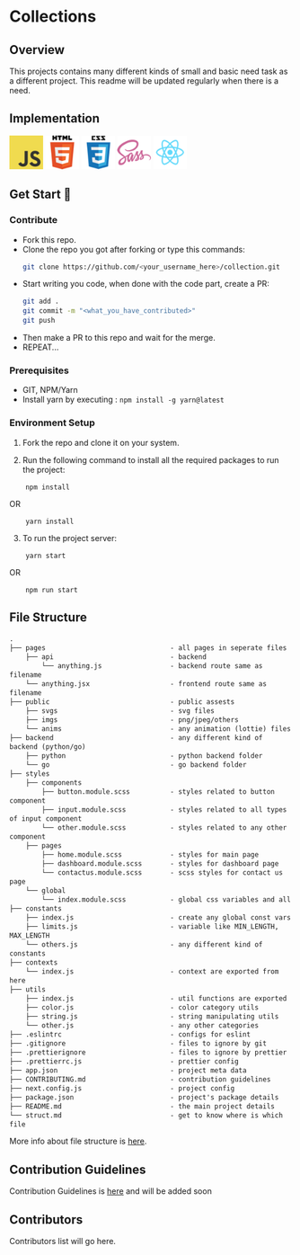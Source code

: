 # Collections

## Overview

This projects contains many different kinds of small and basic need task as a different project. This readme will be updated regularly when there is a need.

## Implementation

[<img src="https://raw.githubusercontent.com/github/explore/80688e429a7d4ef2fca1e82350fe8e3517d3494d/topics/javascript/javascript.png" height="60" />](https://github.com/sobhanbera/collection)
[<img src="https://raw.githubusercontent.com/github/explore/80688e429a7d4ef2fca1e82350fe8e3517d3494d/topics/html/html.png" height="60" />](https://github.com/sobhanbera/collection)
[<img src="https://raw.githubusercontent.com/github/explore/80688e429a7d4ef2fca1e82350fe8e3517d3494d/topics/css/css.png" height="60" />](https://github.com/sobhanbera/collection)
[<img src="https://raw.githubusercontent.com/github/explore/80688e429a7d4ef2fca1e82350fe8e3517d3494d/topics/sass/sass.png" height="60" />](https://github.com/sobhanbera/collection)
[<img src="https://raw.githubusercontent.com/github/explore/80688e429a7d4ef2fca1e82350fe8e3517d3494d/topics/react/react.png" height="60" />](https://github.com/sobhanbera/collection)

## Get Start 🌟

### Contribute

-   Fork this repo.
-   Clone the repo you got after forking or type this commands:
    ```bash
    git clone https://github.com/<your_username_here>/collection.git
    ```
-   Start writing you code, when done with the code part, create a PR:
    ```bash
    git add .
    git commit -m "<what_you_have_contributed>"
    git push
    ```
-   Then make a PR to this repo and wait for the merge.
-   REPEAT...

### Prerequisites

-   GIT, NPM/Yarn
-   Install yarn by executing : `npm install -g yarn@latest`

### Environment Setup

1. Fork the repo and clone it on your system.

2. Run the following command to install all the required packages to run the project:

```
    npm install
```

OR

```
    yarn install
```

3. To run the project server:

```
    yarn start
```

OR

```
    npm run start
```

## File Structure

```
.
├── pages                               - all pages in seperate files
    ├── api                             - backend
        └── anything.js                 - backend route same as filename
    └── anything.jsx                    - frontend route same as filename
├── public                              - public assests
    ├── svgs                            - svg files
    ├── imgs                            - png/jpeg/others
    └── anims                           - any animation (lottie) files
├── backend                             - any different kind of backend (python/go)
    ├── python                          - python backend folder
    └── go                              - go backend folder
├── styles
    ├── components
        ├── button.module.scss		    - styles related to button component
        ├── input.module.scss		    - styles related to all types of input component
        └── other.module.scss		    - styles related to any other component
    ├── pages
	    ├── home.module.scss		    - styles for main page
        ├── dashboard.module.scss       - styles for dashboard page
        └── contactus.module.scss       - scss styles for contact us page
    └── global
        └── index.module.scss           - global css variables and all
├── constants
    ├── index.js                        - create any global const vars
    ├── limits.js                       - variable like MIN_LENGTH, MAX_LENGTH
    └── others.js                       - any different kind of constants
├── contexts
    └── index.js                        - context are exported from here
├── utils
    ├── index.js                        - util functions are exported
    ├── color.js                        - color category utils
    ├── string.js                       - string manipulating utils
    └── other.js                        - any other categories
├── .eslintrc                           - configs for eslint
├── .gitignore                          - files to ignore by git
├── .prettierignore                     - files to ignore by prettier
├── .prettierrc.js                      - prettier config
├── app.json                            - project meta data
├── CONTRIBUTING.md                     - contribution guidelines
├── next.config.js                      - project config
├── package.json                        - project's package details
├── README.md                           - the main project details
└── struct.md                           - get to know where is which file
```

More info about file structure is [here](https://github.com/sobhanbera/collection/blob/main/struct.md).

## Contribution Guidelines

Contribution Guidelines is [here](https://github.com/sobhanbera/collection/blob/main/CONTRIBUTING.md) and will be added soon

## Contributors

Contributors list will go here.
